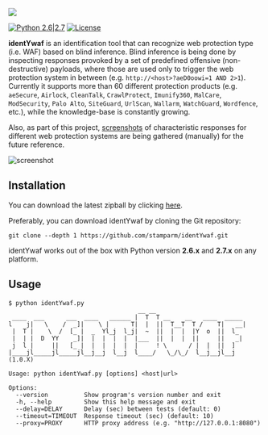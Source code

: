 ![](https://imgur.com/YEfoooS.png)

[![Python 2.6|2.7](https://img.shields.io/badge/python-2.6|2.7-yellow.svg)](https://www.python.org/) [![License](https://img.shields.io/badge/license-MIT-blue.svg)](https://github.com/stamparm/identYwaf/blob/master/LICENSE)

**identYwaf** is an identification tool that can recognize web protection type (i.e. WAF) based on blind inference. Blind inference is being done by inspecting responses provoked by a set of predefined offensive (non-destructive) payloads, where those are used only to trigger the web protection system in between (e.g. `http://<host>?aeD0oowi=1 AND 2>1`). Currently it supports more than 60 different protection products (e.g. `aeSecure`, `Airlock`, `CleanTalk`, `CrawlProtect`, `Imunify360`, `MalCare`, `ModSecurity`, `Palo Alto`, `SiteGuard`, `UrlScan`, `Wallarm`, `WatchGuard`, `Wordfence`, etc.), while the knowledge-base is constantly growing.

Also, as part of this project, [screenshots](https://github.com/stamparm/identYwaf/tree/master/screenshots) of characteristic responses for different web protection systems are being gathered (manually) for the future reference.

![screenshot](https://i.imgur.com/tSOAgnn.png)


## Installation

You can download the latest zipball by clicking [here](https://github.com/stamparm/identYwaf/archive/master.zip).

Preferably, you can download identYwaf by cloning the Git repository:

`git clone --depth 1 https://github.com/stamparm/identYwaf.git`

identYwaf works out of the box with Python version **2.6.x** and **2.7.x** on any platform.

## Usage

```
$ python identYwaf.py 
                                    __ __ 
 ____  ___      ___  ____   ______ |  T  T __    __   ____  _____ 
l    j|   \    /  _]|    \ |      T|  |  ||  T__T  T /    T|   __|
 |  T |    \  /  [_ |  _  Yl_j  l_j|  ~  ||  |  |  |Y  o  ||  l_
 |  | |  D  YY    _]|  |  |  |  |  |___  ||  |  |  ||     ||   _|
 j  l |     ||   [_ |  |  |  |  |  |     ! \      / |  |  ||  ] 
|____jl_____jl_____jl__j__j  l__j  l____/   \_/\_/  l__j__jl__j  (1.0.X)

Usage: python identYwaf.py [options] <host|url>

Options:
  --version          Show program's version number and exit
  -h, --help         Show this help message and exit
  --delay=DELAY      Delay (sec) between tests (default: 0)
  --timeout=TIMEOUT  Response timeout (sec) (default: 10)
  --proxy=PROXY      HTTP proxy address (e.g. "http://127.0.0.1:8080")
```
